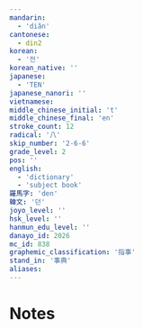 ```yaml
---
mandarin:
  - 'diǎn'
cantonese:
  - din2
korean:
  - '전'
korean_native: ''
japanese:
  - 'TEN'
japanese_nanori: ''
vietnamese:
middle_chinese_initial: 't'
middle_chinese_final: 'en'
stroke_count: 12
radical: '八'
skip_number: '2-6-6'
grade_level: 2
pos: ''
english:
  - 'dictionary'
  - 'subject book'
羅馬字: 'den'
韓文: '던'
joyo_level: ''
hsk_level: ''
hanmun_edu_level: ''
danayo_id: 2026
mc_id: 838
graphemic_classification: '指事'
stand_in: '事典'
aliases:
---
```


# Notes
